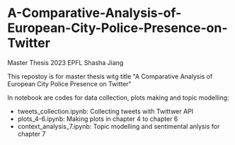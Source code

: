 # A-Comparative-Analysis-of-European-City-Police-Presence-on-Twitter
Master Thesis 2023 EPFL
Shasha Jiang

This repostoy is for master thesis witg title "A Comparative Analysis of European City Police Presence on Twitter"

In notebook are codes for data collection, plots making and topic modelling:

- tweets_collection.ipynb: Collecting tweets with Twittwer API
- plots_4-6.ipynb: Making plots in chapter 4 to chapter 6
- context_analysis_7.ipynb: Topic modelling and sentimental anlysis for chapter 7
